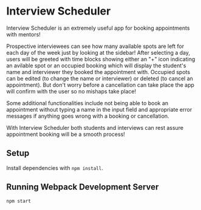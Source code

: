 # Interview Scheduler

Interview Scheduler is an extremely useful app for booking appointments with mentors! 

Prospective interviewees can see how many available spots are left for each day of the week just by looking at the sidebar! 
After selecting a day, users will be greeted with time blocks showing either an "+" icon indicating an avilable spot or an occupied booking which will display the student's name and interviewer they booked the appointment with. Occupied spots can be edited (to change the name or interviewer) or deleted (to cancel an appointment). But don't worry before a cancellation can take place the app will confirm with the user so no mishaps take place!

Some additional functionalities include not being able to book an appointment without typing a name in the input field and appropriate error messages if anything goes wrong with a booking or cancellation.

With Interview Scheduler both students and interviews can rest assure appointment booking will be a smooth process!


## Setup

Install dependencies with `npm install`.

## Running Webpack Development Server

```sh
npm start
```
